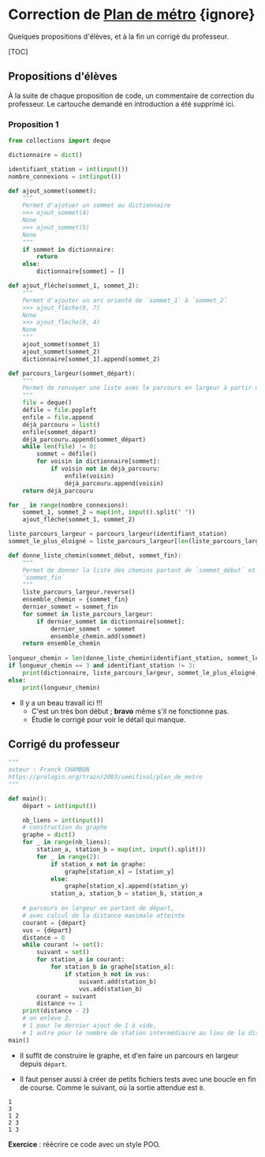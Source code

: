 # Correction de [Plan de métro](https://prologin.org/train/2003/semifinal/plan_de_metro) {ignore}

Quelques propositions d'élèves, et à la fin un corrigé du professeur.

[TOC]

## Propositions d'élèves

À la suite de chaque proposition de code, un commentaire de correction du professeur. Le cartouche demandé en introduction a été supprimé ici.

### Proposition 1

```python
from collections import deque

dictionnaire = dict()

identifiant_station = int(input())
nombre_connexions = int(input())

def ajout_sommet(sommet):
    """
    Permet d'ajotuer un sommet au dictionnaire
    >>> ajout_sommet(4)
    None
    >>> ajout_sommet(5)
    None
    """
    if sommet in dictionnaire:
        return
    else:
        dictionnaire[sommet] = []

def ajout_flèche(sommet_1, sommet_2):
    """
    Permet d'ajouter un arc orienté de `sommet_1` à `sommet_2`
    >>> ajout_flèche(9, 7)
    None
    >>> ajout_flèche(8, 4)
    None
    """
    ajout_sommet(sommet_1)
    ajout_sommet(sommet_2)
    dictionnaire[sommet_1].append(sommet_2)

def parcours_largeur(sommet_départ):
    """
    Permet de renvoyer une liste avec le parcours en largeur à partir de `sommet_départ`
    """
    file = deque()
    défile = file.popleft
    enfile = file.append
    déjà_parcouru = list()
    enfile(sommet_départ)
    déjà_parcouru.append(sommet_départ)
    while len(file) != 0:
        sommet = défile()
        for voisin in dictionnaire[sommet]:
            if voisin not in déjà_parcouru:
                enfile(voisin)
                déjà_parcouru.append(voisin)
    return déjà_parcouru  

for _ in range(nombre_connexions):
    sommet_1, sommet_2 = map(int, input().split(" "))
    ajout_flèche(sommet_1, sommet_2)

liste_parcours_largeur = parcours_largeur(identifiant_station)
sommet_le_plus_éloigné = liste_parcours_largeur[len(liste_parcours_largeur)-1]

def donne_liste_chemin(sommet_début, sommet_fin):
    """
    Permet de donner la liste des chemins partant de `sommet_début` et
    `sommet_fin`
    """
    liste_parcours_largeur.reverse()
    ensemble_chemin = {sommet_fin}
    dernier_sommet = sommet_fin
    for sommet in liste_parcours_largeur:
        if dernier_sommet in dictionnaire[sommet]:
            dernier_sommet  = sommet
            ensemble_chemin.add(sommet)
    return ensemble_chemin
    
longueur_chemin = len(donne_liste_chemin(identifiant_station, sommet_le_plus_éloigné)) -2
if longueur_chemin == 3 and identifiant_station != 3:
    print(dictionnaire, liste_parcours_largeur, sommet_le_plus_éloigné, identifiant_station,)
else:
    print(longueur_chemin)
```

* Il y a un beau travail ici !!!
    * C'est un très bon début ; **bravo** même s'il ne fonctionne pas.
    * Étudie le corrigé pour voir le détail qui manque.





## Corrigé du professeur

```python
"""
auteur : Franck CHAMBON
https://prologin.org/train/2003/semifinal/plan_de_metro
"""

def main():
    départ = int(input())

    nb_liens = int(input())
    # construction du graphe
    graphe = dict()
    for _ in range(nb_liens):
        station_a, station_b = map(int, input().split())
        for _ in range(2):
            if station_x not in graphe:
                graphe[station_x] = [station_y]
            else:
                graphe[station_x].append(station_y)
            station_a, station_b = station_b, station_a
    
    # parcours en largeur en partant de départ,
    # avec calcul de la distance maximale atteinte
    courant = {départ}
    vus = {départ}
    distance = 0
    while courant != set():
        suivant = set()
        for station_a in courant:
            for station_b in graphe[station_a]:
                if station_b not in vus:
                    suivant.add(station_b)
                    vus.add(station_b)
        courant = suivant
        distance += 1
    print(distance - 2)
    # on enlève 2.
    # 1 pour le dernier ajout de 1 à vide,
    # 1 autre pour le nombre de station intermédiaire au lieu de la distance.
main()
```

* Il suffit de construire le graphe, et d'en faire un parcours en largeur depuis `départ`.

* Il faut penser aussi à créer de petits fichiers tests avec une boucle en fin de course. Comme le suivant, où la sortie attendue est `0`.

```
1
3
1 2
2 3
1 3
```

**Exercice** : réécrire ce code avec un style POO.